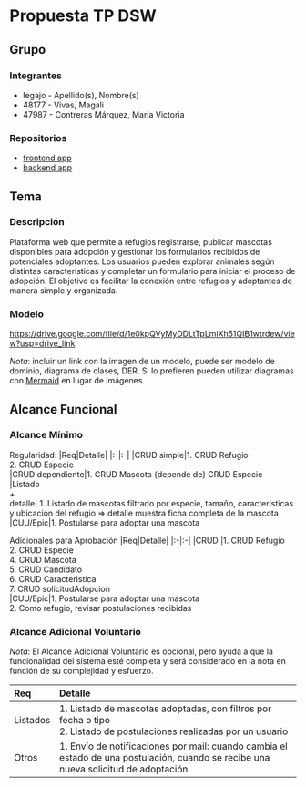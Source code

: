 # Propuesta TP DSW

## Grupo
### Integrantes
* legajo - Apellido(s), Nombre(s)
* 48177 - Vivas, Magali
* 47987 - Contreras Márquez, María Victoria

### Repositorios
* [frontend app](https://github.com/mariavictoriacontreras/frontend_app)
* [backend app](https://github.com/mariavictoriacontreras/backend_app)

## Tema
### Descripción
Plataforma web que permite a refugios registrarse, publicar mascotas disponibles para adopción y gestionar los formularios recibidos de potenciales adoptantes. Los usuarios pueden explorar animales según distintas características y completar un formulario para iniciar el proceso de adopción. El objetivo es facilitar la conexión entre refugios y adoptantes de manera simple y organizada.

### Modelo
https://drive.google.com/file/d/1e0kpQVyMyDDLtTpLmiXh51QIB1wtrdew/view?usp=drive_link

*Nota*: incluir un link con la imagen de un modelo, puede ser modelo de dominio, diagrama de clases, DER. Si lo prefieren pueden utilizar diagramas con [Mermaid](https://mermaid.js.org) en lugar de imágenes.

## Alcance Funcional 

### Alcance Mínimo


Regularidad:
|Req|Detalle|
|:-|:-|
|CRUD simple|1. CRUD Refugio <br>2. CRUD Especie<br>
|CRUD dependiente|1. CRUD Mascota {depende de} CRUD Especie<br>
|Listado<br>+<br>detalle| 1. Listado de mascotas filtrado por especie, tamaño, caracteristicas y ubicación del refugio => detalle muestra ficha completa de la mascota<br>
|CUU/Epic|1. Postularse para adoptar una mascota<br>


Adicionales para Aprobación
|Req|Detalle|
|:-|:-|
|CRUD |1. CRUD Refugio <br>2. CRUD Especie<br>4. CRUD Mascota<br>5. CRUD Candidato<br>6. CRUD Caracteristica<br>7. CRUD solicitudAdopcion<br>
|CUU/Epic|1. Postularse para adoptar una mascota<br>2. Como refugio, revisar postulaciones recibidas<br>


### Alcance Adicional Voluntario

*Nota*: El Alcance Adicional Voluntario es opcional, pero ayuda a que la funcionalidad del sistema esté completa y será considerado en la nota en función de su complejidad y esfuerzo.

|Req|Detalle|
|:-|:-|
|Listados |1. Listado de mascotas adoptadas, con filtros por fecha o tipo <br>2. Listado de postulaciones realizadas por un usuario |
|Otros|1. Envío de notificaciones por mail: cuando cambia el estado de una postulación, cuando se recibe una nueva solicitud de adoptación|

